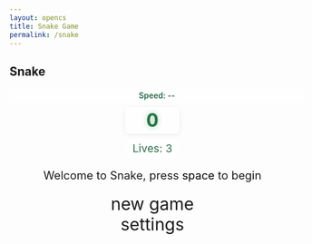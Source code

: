 ```yaml
---
layout: opencs
title: Snake Game
permalink: /snake
---
```


<style>

    body{
    }
    .wrap{
        margin-left: auto;
        margin-right: auto;
    }

    canvas{
        display: none;
        border-style: solid;
        border-width: 10px;
        border-color: #6c9bd0;
        background-color: #72d38d; /* Added background color */
    }
    canvas:focus{
        outline: none;
    }

    /* All screens style */
    #gameover p, #setting p, #menu p{
        font-size: 20px;
    }

    #gameover a, #setting a, #menu a{
        font-size: 30px;
        display: block;
    }

    #gameover a:hover, #setting a:hover, #menu a:hover{
        cursor: pointer;
    }

    #gameover a:hover::before, #setting a:hover::before, #menu a:hover::before{
        content: ">";
        margin-right: 10px;
    }

    #menu{
        display: block;
    }

    #gameover{
        display: none;
    }

    #setting{
        display: none;
    }

    #setting input{
        display:none;
    }

    #setting label{
        cursor: pointer;
    }

    #setting input:checked + label{
        background-color: #FFF;
        color: #000;
    }

    /* Center and style the score */
    #score_container {
        display: flex;
        justify-content: center;
        align-items: center;
        margin-bottom: 10px;
        width: 100%; /* Ensure full width for centering */
    }
    #score_value {
        background: rgba(255,255,255,0.7);
        color: #2e6e4d;
        font-size: 2rem;
        font-weight: bold;
        border-radius: 8px;
        padding: 4px 18px;
        box-shadow: 0 2px 8px rgba(0,0,0,0.07);
        text-align: center;
        min-width: 60px;
        user-select: none;
    }
    /* soft glow for score */
    #score_value {
        text-shadow: 0 0 8px rgba(114, 211, 141, 0.8);
    }

    /* Speed display: centered above the score */
    #speed_display {
        display: block;
        width: 100%;
        text-align: center;
        margin-bottom: 8px;
        background: rgba(255,255,255,0.8);
        color: #2e6e4d;
        padding: 4px 8px;
        border-radius: 6px;
        font-weight: 600;
        user-select: none;
    }
</style>

<h2>Snake</h2>
<div class="container">
    <div id="speed_display">Speed: --</div>
    <div id="score_container">
        <span id="score_value">0</span>
    </div>
    <div id="lives_container" style="display:flex;justify-content:center;margin-bottom:8px;">
        <span id="lives_value" style="background:rgba(255,255,255,0.7);color:#2e6e4d;font-size:1.2rem;padding:4px 12px;border-radius:6px;">Lives: 3</span>
    </div>
    <div class="container bg-secondary" style="text-align:center;">
        <!-- Main Menu -->
        <div id="menu" class="py-4 text-light">
            <p>Welcome to Snake, press <span style="background-color: #FFFFFF; color: #000000">space</span> to begin</p>
            <a id="new_game" class="link-alert">new game</a>
            <a id="setting_menu" class="link-alert">settings</a>
        </div>
        <!-- Game Over -->
        <div id="gameover" class="py-4 text-light">
            <p>Game Over, press <span style="background-color: #FFFFFF; color: #000000">space</span> to try again</p>
            <a id="new_game1" class="link-alert">new game</a>
            <a id="setting_menu1" class="link-alert">settings</a>
        </div>
        <!-- Play Screen -->
        <canvas id="snake" class="wrap" width="320" height="320" tabindex="1"></canvas>
        <!-- Settings Screen -->
        <div id="setting" class="py-4 text-light">
            <p>Settings Screen, press <span style="background-color: #FFFFFF; color: #000000">space</span> to go back to playing</p>
            <a id="new_game2" class="link-alert">new game</a>
            <br>
            <p>Speed:
                <input id="speed1" type="radio" name="speed" value="150" checked/>
                <label for="speed1">Slow</label>
                <input id="speed2" type="radio" name="speed" value="100"/>
                <label for="speed2">Normal</label>
                <input id="speed3" type="radio" name="speed" value="50"/>
                <label for="speed3">Fast</label>
            </p>
            <p>Wall:
                <input id="wallon" type="radio" name="wall" value="1" checked/>
                <label for="wallon">On</label>
                <input id="walloff" type="radio" name="wall" value="0"/>
                <label for="walloff">Off</label>
            </p>
            <p>Difficulty:
                <input id="diff_easy" type="radio" name="difficulty" value="easy" checked/>
                <label for="diff_easy">Easy</label>
                <input id="diff_hard" type="radio" name="difficulty" value="hard"/>
                <label for="diff_hard">Hard</label>
            </p>
        </div>
    </div>
</div>

<script>
    (function(){
        /* Attributes of Game */
        /////////////////////////////////////////////////////////////
        // Canvas & Context
        const canvas = document.getElementById("snake");
        const ctx = canvas.getContext("2d");
        // HTML Game IDs
        const SCREEN_SNAKE = 0;
        const screen_snake = document.getElementById("snake");
        const ele_speed = document.getElementById("speed_display");
        const ele_score = document.getElementById("score_value");
        const speed_setting = document.getElementsByName("speed");
    const difficulty_setting = document.getElementsByName("difficulty");
        const wall_setting = document.getElementsByName("wall");
        // HTML Screen IDs (div)
        const SCREEN_MENU = -1, SCREEN_GAME_OVER=1, SCREEN_SETTING=2;
        const screen_menu = document.getElementById("menu");
        const screen_game_over = document.getElementById("gameover");
        const screen_setting = document.getElementById("setting");
        // HTML Event IDs (a tags)
        const button_new_game = document.getElementById("new_game");
        const button_new_game1 = document.getElementById("new_game1");
        const button_new_game2 = document.getElementById("new_game2");
        const button_setting_menu = document.getElementById("setting_menu");
        const button_setting_menu1 = document.getElementById("setting_menu1");
        // Game Control
        const BLOCK = 20;   // Changed from 10 -> 20
        let SCREEN = SCREEN_MENU;
        let snake;
        let snake_dir;
    let snake_next_dir;
    let snake_speed;
    let DEFAULT_SNAKE_SPEED;
    // change food into an array so multiple foods can be present
    let foods = [];
    // obstacles on the board
    let obstacles = [];
    // hearts that give extra life
    let hearts = [];
    // lives for the snake
    let lives = 3;
        let score;
        let wall;
        /* Display Control */
        /////////////////////////////////////////////////////////////
        // 0 for the game
        // 1 for the main menu
        // 2 for the settings screen
        // 3 for the game over screen
        let showScreen = function(screen_opt){
            SCREEN = screen_opt;
            switch(screen_opt){
                case SCREEN_SNAKE:
                    screen_snake.style.display = "block";
                    screen_menu.style.display = "none";
                    screen_setting.style.display = "none";
                    screen_game_over.style.display = "none";
                    break;
                case SCREEN_GAME_OVER:
                    screen_snake.style.display = "block";
                    screen_menu.style.display = "none";
                    screen_setting.style.display = "none";
                    screen_game_over.style.display = "block";
                    // Reset snake speed back to the default starting speed when game ends
                    try {
                        if (typeof DEFAULT_SNAKE_SPEED !== 'undefined') {
                            setSnakeSpeed(DEFAULT_SNAKE_SPEED);
                        }
                    } catch (e) {
                        // safe fallback: do nothing
                    }
                    break;
                case SCREEN_SETTING:
                    screen_snake.style.display = "none";
                    screen_menu.style.display = "none";
                    screen_setting.style.display = "block";
                    screen_game_over.style.display = "none";
                    break;
            }
        }
        /* Actions and Events  */
        /////////////////////////////////////////////////////////////
        window.onload = function(){
            // HTML Events to Functions
            button_new_game.onclick = function(){newGame();};
            button_new_game1.onclick = function(){newGame();};
            button_new_game2.onclick = function(){newGame();};
            button_setting_menu.onclick = function(){showScreen(SCREEN_SETTING);};
            button_setting_menu1.onclick = function(){showScreen(SCREEN_SETTING);};
            // speed
            setSnakeSpeed(150); //Changed speed to 75 from 150
            // record default starting speed so we can reset when the game ends
            try { DEFAULT_SNAKE_SPEED = Number(snake_speed); } catch (e) {}
            for(let i = 0; i < speed_setting.length; i++){
                speed_setting[i].addEventListener("click", function(){
                    for(let i = 0; i < speed_setting.length; i++){
                        if(speed_setting[i].checked){
                            setSnakeSpeed(speed_setting[i].value);
                        }
                    }
                });
            }
            // difficulty
            for(let i = 0; i < difficulty_setting.length; i++){
                difficulty_setting[i].addEventListener("click", function(){
                    // nothing immediate - newGame will read the current difficulty when starting
                });
            }
            // wall setting
            setWall(1);
            for(let i = 0; i < wall_setting.length; i++){
                wall_setting[i].addEventListener("click", function(){
                    for(let i = 0; i < wall_setting.length; i++){
                        if(wall_setting[i].checked){
                            setWall(wall_setting[i].value);
                        }
                    }
                });
            }
            // activate window events
            window.addEventListener("keydown", function(evt) {
                // spacebar detected to start
                if(evt.code === "Space" && SCREEN !== SCREEN_SNAKE) {
                    newGame();
                    return;
                }
                // allow WASD keys from anywhere to change direction during play
                if (SCREEN === SCREEN_SNAKE) {
                    // prefer 'key' where available
                    const k = evt.key || evt.keyCode;
                    changeDir(k);
                }
            }, true);
        }
        /* Snake is on the Go (Driver Function)  */
        /////////////////////////////////////////////////////////////
        let mainLoop = function(){
            let _x = snake[0].x;
            let _y = snake[0].y;
            snake_dir = snake_next_dir;   // read async event key
            // Direction 0 - Up, 1 - Right, 2 - Down, 3 - Left
            switch(snake_dir){
                case 0: _y--; break;
                case 1: _x++; break;
                case 2: _y++; break;
                case 3: _x--; break;
            }
            snake.pop(); // tail is removed
            snake.unshift({x: _x, y: _y}); // head is new in new position/orientation
            // Wall Checker
            if(Number(wall) === 1){
                // Wall on, hit wall -> lose a life (consistent with other collisions)
                if (snake[0].x < 0 || snake[0].x === canvas.width / BLOCK || snake[0].y < 0 || snake[0].y === canvas.height / BLOCK){
                    lives -= 1;
                    updateLivesUI();
                    if (lives <= 0) { showScreen(SCREEN_GAME_OVER); return; }
                    respawnAfterHit();
                    return;
                }
            } else {
                // Wall Off, Circle around
                for(let i = 0, x = snake.length; i < x; i++){
                    if(snake[i].x < 0){
                        snake[i].x = snake[i].x + (canvas.width / BLOCK);
                    }
                    if(snake[i].x === canvas.width / BLOCK){
                        snake[i].x = snake[i].x - (canvas.width / BLOCK);
                    }
                    if(snake[i].y < 0){
                        snake[i].y = snake[i].y + (canvas.height / BLOCK);
                    }
                    if(snake[i].y === canvas.height / BLOCK){
                        snake[i].y = snake[i].y - (canvas.height / BLOCK);
                    }
                }
            }
            // Snake vs Snake checker
            for(let i = 1; i < snake.length; i++){
                // Game over test
                if (snake[0].x === snake[i].x && snake[0].y === snake[i].y){
                    // collision with self: lose a life or end game
                    lives -= 1;
                    updateLivesUI();
                    if (lives <= 0) { showScreen(SCREEN_GAME_OVER); return; }
                    respawnAfterHit();
                    return;
                }
            }
            // Snake eats any food present
            for (let fi = 0; fi < foods.length; fi++) {
                const f = foods[fi];
                if (checkBlock(snake[0].x, snake[0].y, f.x, f.y)) {
                    // grow
                    snake[snake.length] = {x: snake[0].x, y: snake[0].y};
                    // Add sound effect (short beep) when food is eaten (uses Web Audio API)
                    try {
                        const audioContext = new (window.AudioContext || window.webkitAudioContext)();
                        const oscillator = audioContext.createOscillator();
                        oscillator.frequency.value = 800; // High pitch beep
                        oscillator.type = 'sine';
                        oscillator.connect(audioContext.destination);
                        oscillator.start();
                        oscillator.stop(audioContext.currentTime + 0.1); // Short beep (~100ms)
                    } catch (e) { /* ignore if audio not supported */ }
                    // Award points
                    const points = (f.special ? 3 : 1);
                    const prevScore = score;
                    score += points;
                    altScore(score);
                    // If score crossed a multiple of 10, spawn a heart
                    try {
                        if (Math.floor(prevScore / 10) !== Math.floor(score / 10) && score > 0 && score % 10 === 0) {
                            addHeart();
                        }
                    } catch (e) { console.error('Heart spawn on score error:', e); }
                    // speed bonus every 5 points
                    try {
                        const MIN_SPEED = 20;
                        const SPEED_DECREMENT = 10;
                        if (score % 5 === 0) {
                            const newSpeed = Math.max(MIN_SPEED, Number(snake_speed) - SPEED_DECREMENT);
                            setSnakeSpeed(newSpeed);
                        }
                    } catch (e) { console.error('Speed bonus error:', e); }
                    // remove eaten food
                    foods.splice(fi, 1);
                    // spawn another food to keep count
                    addFood();
                    break;
                }
            }
            // Snake collects hearts
            for (let hi = 0; hi < hearts.length; hi++) {
                const h = hearts[hi];
                if (checkBlock(snake[0].x, snake[0].y, h.x, h.y)) {
                    // gain a life
                    lives += 1;
                    updateLivesUI();
                    // remove heart
                    hearts.splice(hi, 1);
                    try { console.log('Heart collected. Lives now', lives); } catch(e){}
                    // small bonus: add a food to keep game lively
                    addFood();
                    break;
                }
            }
            // Snake hits obstacle
            for (let oi = 0; oi < obstacles.length; oi++) {
                const ob = obstacles[oi];
                if (checkBlock(snake[0].x, snake[0].y, ob.x, ob.y)) {
                    // hit obstacle: lose a life
                    lives -= 1;
                    updateLivesUI();
                    if (lives <= 0) { showScreen(SCREEN_GAME_OVER); return; }
                    respawnAfterHit();
                    return;
                }
            }
            // Repaint canvas
            ctx.beginPath();
            ctx.fillStyle = "#72d38d"; // Changed background color
            ctx.fillRect(0, 0, canvas.width, canvas.height);
            // Paint snake with a soft glow
            ctx.save();
            ctx.shadowColor = "rgba(255,255,255,0.6)";
            ctx.shadowBlur = 8;
            for(let i = 0; i < snake.length; i++){
                ctx.fillStyle = "#FFFFFF"; // White for snake
                ctx.fillRect(snake[i].x * BLOCK, snake[i].y * BLOCK, BLOCK, BLOCK);
            }
            ctx.restore();
            // Paint multiple foods
            for (let fi = 0; fi < foods.length; fi++) {
                const f = foods[fi];
                ctx.save();
                if (f.special) {
                    ctx.shadowColor = "rgba(255,215,0,0.9)";
                    ctx.shadowBlur = 12;
                    ctx.fillStyle = "#ffd700";
                } else {
                    ctx.shadowColor = "rgba(255,114,114,0.6)";
                    ctx.shadowBlur = 8;
                    ctx.fillStyle = "#ff7272";
                }
                ctx.fillRect(f.x * BLOCK, f.y * BLOCK, BLOCK, BLOCK);
                ctx.restore();
            }
            // Paint obstacles
            for (let oi = 0; oi < obstacles.length; oi++) {
                const ob = obstacles[oi];
                ctx.save();
                ctx.shadowColor = "rgba(0,0,0,0.4)";
                ctx.shadowBlur = 6;
                ctx.fillStyle = "#4b4b4b"; // dark grey
                ctx.fillRect(ob.x * BLOCK, ob.y * BLOCK, BLOCK, BLOCK);
                ctx.restore();
            }
            // Paint hearts (larger + stroked for visibility)
            for (let hi = 0; hi < hearts.length; hi++) {
                const h = hearts[hi];
                // draw a simple heart using two circles and a triangle-like bottom
                const px = h.x * BLOCK;
                const py = h.y * BLOCK;
                ctx.save();
                ctx.shadowColor = "rgba(255,120,120,0.8)";
                ctx.shadowBlur = 12;
                ctx.fillStyle = "#e74c3c"; // heart red
                ctx.strokeStyle = "#2b2b2b";
                ctx.lineWidth = Math.max(1, BLOCK * 0.06);
                // left lobe
                ctx.beginPath();
                ctx.arc(px + BLOCK*0.32, py + BLOCK*0.28, BLOCK*0.28, 0, Math.PI*2);
                ctx.fill();
                ctx.stroke();
                // right lobe
                ctx.beginPath();
                ctx.arc(px + BLOCK*0.68, py + BLOCK*0.28, BLOCK*0.28, 0, Math.PI*2);
                ctx.fill();
                ctx.stroke();
                // bottom triangle
                ctx.beginPath();
                ctx.moveTo(px + BLOCK*0.18, py + BLOCK*0.48);
                ctx.lineTo(px + BLOCK*0.82, py + BLOCK*0.48);
                ctx.lineTo(px + BLOCK*0.5, py + BLOCK*0.92);
                ctx.closePath();
                ctx.fill();
                ctx.stroke();
                ctx.restore();
            }
            // Debug
            //document.getElementById("debug").innerHTML = snake_dir + " " + snake_next_dir + " " + snake[0].x + " " + snake[0].y;
            // Recursive call after speed delay, déjà vu
            setTimeout(mainLoop, snake_speed);
        }
        /* New Game setup */
        /////////////////////////////////////////////////////////////
        let newGame = function(){
            // snake game screen
            showScreen(SCREEN_SNAKE);
            screen_snake.focus();
            // game score to zero
            score = 0;
            altScore(score);
            // determine difficulty and configure defaults
            let difficulty = 'easy';
            try {
                for (let i = 0; i < difficulty_setting.length; i++) {
                    if (difficulty_setting[i].checked) { difficulty = difficulty_setting[i].value; break; }
                }
            } catch (e) { /* default to easy */ }
            if (difficulty === 'hard'){
                lives = 3;
            } else {
                // easy mode: base game, single life
                lives = 1;
            }
            updateLivesUI();
            // apply currently selected speed setting when a new game starts
            try {
                for (let i = 0; i < speed_setting.length; i++) {
                    if (speed_setting[i].checked) {
                        setSnakeSpeed(Number(speed_setting[i].value));
                        break;
                    }
                }
            } catch (e) {
                // ignore and keep existing snake_speed if any
            }
            // initial snake
            snake = [];
            snake.push({x: 0, y: 15});
            // make the snake start a bit longer by addong two more pieces behind the head
            for (let i = 1; i <= 2; i++) {
                snake.push({ x: 0 - i, y: 15 });
            }
            snake_next_dir = 1;
            // clear foods, obstacles, and hearts and add based on difficulty
            foods = [];
            obstacles = [];
            hearts = [];
            // spawn base content regardless of difficulty
            if (difficulty === 'hard'){
                // multiple foods and obstacles on hard
                for (let i = 0; i < 3; i++) addFood();
                for (let i = 0; i < 4; i++) addObstacle();
                // spawn a couple of hearts on hard mode
                for (let i = 0; i < 2; i++) addHeart();
            } else {
                // easy: single food, no obstacles
                addFood();
                // spawn at least one heart in easy mode as well
                addHeart();
            }
            // activate canvas event
            canvas.onkeydown = function(evt) {
                // allow both keyCode (numeric) and key (string like 'w')
                changeDir(evt.key || evt.keyCode);
            }
            mainLoop();
        }
        /* Key Inputs and Actions */
        /////////////////////////////////////////////////////////////
        let changeDir = function(key){
            // accept both keyCode numbers and key strings (arrows and WASD)
            const k = (typeof key === 'number') ? key : String(key).toLowerCase();
            switch(k) {
                case 37: // left arrow
                case 'arrowleft':
                case 'a':
                    if (snake_dir !== 1) snake_next_dir = 3; // left
                    break;
                case 38: // up arrow
                case 'arrowup':
                case 'w':
                    if (snake_dir !== 2) snake_next_dir = 0; // up
                    break;
                case 39: // right arrow
                case 'arrowright':
                case 'd':
                    if (snake_dir !== 3) snake_next_dir = 1; // right
                    break;
                case 40: // down arrow
                case 'arrowdown':
                case 's':
                    if (snake_dir !== 0) snake_next_dir = 2; // down
                    break;
            }
        }
        /* Dot for Food or Snake part */
        /////////////////////////////////////////////////////////////
        let activeDot = function(x, y){
            // generic helper to draw a white snake block (kept for compatibility)
            ctx.fillStyle = "#FFFFFF";
            ctx.fillRect(x * BLOCK, y * BLOCK, BLOCK, BLOCK);
        }
        /* Random food placement */
        /////////////////////////////////////////////////////////////
        let addFood = function(){
            // generate a food at a random free cell (not on snake, not on obstacles, not on other foods)
            const maxX = canvas.width / BLOCK;
            const maxY = canvas.height / BLOCK;
            const tryPlace = function(){
                const fx = Math.floor(Math.random() * (maxX - 1));
                const fy = Math.floor(Math.random() * (maxY - 1));
                // check conflicts
                for(let i = 0; i < snake.length; i++) if(checkBlock(fx, fy, snake[i].x, snake[i].y)) return null;
                for(let i = 0; i < foods.length; i++) if(checkBlock(fx, fy, foods[i].x, foods[i].y)) return null;
                for(let i = 0; i < obstacles.length; i++) if(checkBlock(fx, fy, obstacles[i].x, obstacles[i].y)) return null;
                return {x: fx, y: fy};
            }
            let pos = tryPlace();
            let attempts = 0;
            while(!pos && attempts < 50){ pos = tryPlace(); attempts++; }
            if(!pos) return; // give up if crowded
            const special = (score > 0 && score % 7 === 0);
            foods.push({x: pos.x, y: pos.y, special: special});
        }

        let addHeart = function(){
            const maxX = canvas.width / BLOCK;
            const maxY = canvas.height / BLOCK;
            const tryPlace = function(){
                // allow full grid range (0 .. max-1)
                const hx = Math.floor(Math.random() * (maxX));
                const hy = Math.floor(Math.random() * (maxY));
                // check conflicts
                for(let i = 0; i < snake.length; i++) if(checkBlock(hx, hy, snake[i].x, snake[i].y)) return null;
                for(let i = 0; i < foods.length; i++) if(checkBlock(hx, hy, foods[i].x, foods[i].y)) return null;
                for(let i = 0; i < obstacles.length; i++) if(checkBlock(hx, hy, obstacles[i].x, obstacles[i].y)) return null;
                for(let i = 0; i < hearts.length; i++) if(checkBlock(hx, hy, hearts[i].x, hearts[i].y)) return null;
                return {x: hx, y: hy};
            }
            let pos = tryPlace();
            let attempts = 0;
            while(!pos && attempts < 50){ pos = tryPlace(); attempts++; }
            if(!pos) return; // give up if crowded
            hearts.push({x: pos.x, y: pos.y});
            try { console.log('Heart spawned at', pos.x, pos.y); } catch(e){}
            // show a brief on-screen message to help debugging (creates element if missing)
            try {
                let m = document.getElementById('heart_debug_msg');
                if (!m) {
                    m = document.createElement('div');
                    m.id = 'heart_debug_msg';
                    m.style.position = 'fixed';
                    m.style.left = '10px';
                    m.style.top = '10px';
                    m.style.padding = '6px 10px';
                    m.style.background = 'rgba(0,0,0,0.6)';
                    m.style.color = '#fff';
                    m.style.zIndex = 9999;
                    m.style.borderRadius = '6px';
                    document.body.appendChild(m);
                }
                m.innerText = 'Heart spawned at: ' + pos.x + ',' + pos.y;
                m.style.display = 'block';
                setTimeout(function(){ if(m) m.style.display = 'none'; }, 2000);
            } catch(e){}
        }

        let addObstacle = function(){
            const maxX = canvas.width / BLOCK;
            const maxY = canvas.height / BLOCK;
            const tryPlace = function(){
                const ox = Math.floor(Math.random() * (maxX - 1));
                const oy = Math.floor(Math.random() * (maxY - 1));
                // check conflicts
                for(let i = 0; i < snake.length; i++) if(checkBlock(ox, oy, snake[i].x, snake[i].y)) return null;
                for(let i = 0; i < foods.length; i++) if(checkBlock(ox, oy, foods[i].x, foods[i].y)) return null;
                for(let i = 0; i < obstacles.length; i++) if(checkBlock(ox, oy, obstacles[i].x, obstacles[i].y)) return null;
                return {x: ox, y: oy};
            }
            let pos = tryPlace();
            let attempts = 0;
            while(!pos && attempts < 50){ pos = tryPlace(); attempts++; }
            if(!pos) return;
            obstacles.push(pos);
        }
        /* Collision Detection */
        /////////////////////////////////////////////////////////////
        let checkBlock = function(x, y, _x, _y){
            return (x === _x && y === _y);
        }
        
        let updateLivesUI = function(){
            const el = document.getElementById('lives_value');
            if (el) el.innerText = 'Lives: ' + String(lives);
        }

        let respawnAfterHit = function(){
            // simple respawn: place snake back at starting position and reduce length
            snake = [];
            snake.push({x: 0, y: 15});
            for (let i = 1; i <= 2; i++) { snake.push({ x: 0 - i, y: 15 }); }
            snake_next_dir = 1;
            // ensure there are at least 2 foods and some obstacles
            while (foods.length < 2) addFood();
            while (obstacles.length < 1) addObstacle();
            // ensure at least one heart exists occasionally
            if (hearts.length < 1 && Math.random() < 0.6) addHeart();
            // give player a brief pause before resuming
            setTimeout(mainLoop, 400);
        }
        /* Update Score */
        /////////////////////////////////////////////////////////////
        let altScore = function(score_val){
            try { console.log('Score updated to', score_val); } catch(e){}
            ele_score.innerHTML = String(score_val);
        }
        /////////////////////////////////////////////////////////////
        // Change the snake speed...
        // 150 = slow
        // 100 = normal
        // 50 = fast
        let setSnakeSpeed = function(speed_value){
            snake_speed = Number(speed_value);
            try {
                if (ele_speed) ele_speed.innerText = "Speed: " + String(snake_speed);
            } catch (e) {}
        }
        /////////////////////////////////////////////////////////////
        let setWall = function(wall_value){
            wall = wall_value;
            // Always use #6c9bd0 for border color
            screen_snake.style.borderColor = "#6c9bd0";
        }
    })();
</script>
